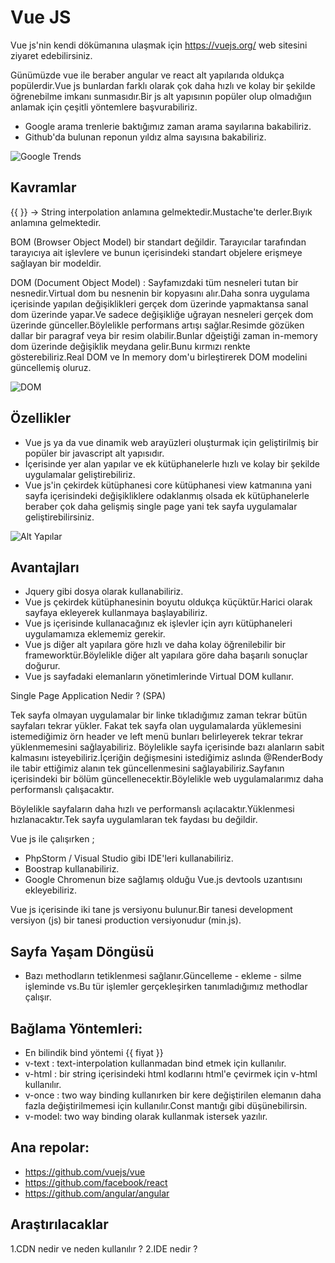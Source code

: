 # Vue JS

Vue js'nin kendi dökümanına ulaşmak için https://vuejs.org/ web sitesini ziyaret edebilirsiniz. 


Günümüzde vue ile beraber angular ve react alt yapılarıda oldukça popülerdir.Vue js bunlardan farklı olarak çok daha hızlı ve kolay bir şekilde öğrenebilme imkanı sunmasıdır.Bir js alt yapısının popüler olup olmadığıın anlamak için çeşitli yöntemlere başvurabiliriz.
- Google arama trenlerie baktığımız zaman arama sayılarına bakabiliriz.
- Github'da bulunan reponun yıldız alma sayısına bakabiliriz.

![Google Trends](https://user-images.githubusercontent.com/56551511/156060056-c0356c74-ffd6-4ea7-ae0c-2b2a10738fe8.png)

## Kavramlar

{{ }} -> String interpolation anlamına gelmektedir.Mustache'te derler.Bıyık anlamına gelmektedir.

BOM (Browser Object Model) bir standart değildir. Tarayıcılar tarafından tarayıcıya ait işlevlere ve bunun içerisindeki standart objelere erişmeye sağlayan bir modeldir.

DOM (Document Object Model) : Sayfamızdaki tüm nesneleri  tutan bir nesnedir.Virtual dom bu nesnenin bir kopyasını alır.Daha sonra uygulama içerisinde yapılan değişiklikleri
gerçek dom üzerinde yapmaktansa sanal dom üzerinde yapar.Ve sadece değişikliğe uğrayan nesneleri gerçek dom üzerinde günceller.Böylelikle performans artışı sağlar.Resimde gözüken dallar bir paragraf veya bir resim olabilir.Bunlar dğeiştiği zaman in-memory dom üzerinde değişiklik meydana gelir.Bunu kırmızı renkte gösterebiliriz.Real DOM ve In memory dom'u birleştirerek DOM modelini güncellemiş oluruz.

![DOM](https://user-images.githubusercontent.com/56551511/156060168-3f0d9fd3-f654-4645-a516-bc803d416091.png)

## Özellikler

- Vue js ya da vue dinamik web arayüzleri oluşturmak için geliştirilmiş bir popüler bir javascript alt yapısıdır.
- İçerisinde yer alan yapılar ve ek kütüphanelerle hızlı ve kolay bir şekilde uygulamalar geliştirebiliriz.
- Vue js'in çekirdek kütüphanesi core kütüphanesi view katmanına yani sayfa içerisindeki değişikliklere odaklanmış olsada ek kütüphanelerle beraber
çok daha gelişmiş single page yani tek sayfa uygulamalar geliştirebilirsiniz.

![Alt Yapılar](https://user-images.githubusercontent.com/56551511/156059402-d23003e1-99ec-4cb1-a82f-ad8c678583c3.png)

## Avantajları

- Jquery gibi dosya olarak kullanabiliriz.
- Vue js çekirdek kütüphanesinin boyutu oldukça küçüktür.Harici olarak sayfaya ekleyerek kullanmaya başlayabiliriz.
- Vue js içerisinde kullanacağınız ek işlevler için ayrı kütüphaneleri uygulamamıza eklememiz gerekir.
- Vue js diğer alt yapılara göre hızlı ve daha kolay öğrenilebilir bir frameworktür.Böylelikle diğer alt yapılara göre daha başarılı sonuçlar doğurur.
- Vue js sayfadaki elemanların yönetimlerinde Virtual DOM kullanır.
 
Single Page Application Nedir ? (SPA)

Tek sayfa olmayan uygulamalar bir linke tıkladığımız zaman tekrar bütün sayfaları tekrar yükler.
Fakat tek sayfa olan uygulamalarda yüklemesini istemediğimiz örn header ve left menü bunları belirleyerek tekrar tekrar yüklenmemesini sağlayabiliriz.
Böylelikle sayfa içerisinde bazı alanların sabit kalmasını isteyebiliriz.İçeriğin değişmesini istediğimiz aslında @RenderBody ile tabir ettiğimiz alanın 
tek güncellenmesini sağlayabiliriz.Sayfanın içerisindeki bir bölüm güncellenecektir.Böylelikle web uygulamalarımız daha performanslı çalışacaktır.

Böylelikle sayfaların daha hızlı ve performanslı açılacaktır.Yüklenmesi hızlanacaktır.Tek sayfa uygulamlaran tek faydası bu değildir.

Vue js ile çalışırken ;

- PhpStorm / Visual Studio gibi IDE'leri kullanabiliriz.
- Boostrap kullanabiliriz.
- Google Chromenun bize sağlamış olduğu Vue.js devtools uzantısını ekleyebiliriz.

Vue js içerisinde iki tane js versiyonu bulunur.Bir tanesi development versiyon (js) bir tanesi production versiyonudur (min.js).

## Sayfa Yaşam Döngüsü

- Bazı methodların tetiklenmesi sağlanır.Güncelleme - ekleme - silme işleminde vs.Bu tür işlemler gerçekleşirken tanımladığımız methodlar çalışır.

 ## Bağlama Yöntemleri:

- En bilindik bind yöntemi {{ fiyat }}  
- v-text : text-interpolation kullanmadan bind etmek için kullanılır.
- v-html : bir string içerisindeki html kodlarını html'e çevirmek için v-html kullanılır.
- v-once : two way binding kullanırken bir kere değiştirilen elemanın daha fazla değiştirilmemesi için kullanılır.Const mantığı gibi düşünebilirsin.
- v-model: two way binding olarak kullanmak istersek yazılır.


## Ana repolar:

- https://github.com/vuejs/vue
- https://github.com/facebook/react
- https://github.com/angular/angular

## Araştırılacaklar
1.CDN nedir ve neden kullanılır ?
2.IDE nedir ?
